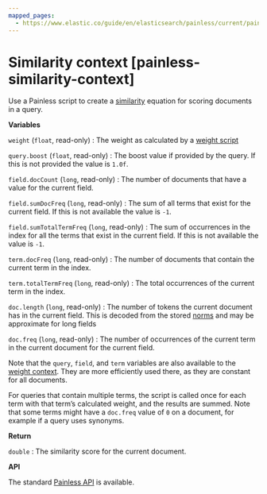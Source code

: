 ```yaml
---
mapped_pages:
  - https://www.elastic.co/guide/en/elasticsearch/painless/current/painless-similarity-context.html
---
```


# Similarity context [painless-similarity-context]

Use a Painless script to create a [similarity](/reference/elasticsearch/index-settings/similarity.md) equation for scoring documents in a query.

**Variables**

`weight` (`float`, read-only)
:   The weight as calculated by a [weight script](/reference/scripting-languages/painless/painless-weight-context.md)

`query.boost` (`float`, read-only)
:   The boost value if provided by the query. If this is not provided the value is `1.0f`.

`field.docCount` (`long`, read-only)
:   The number of documents that have a value for the current field.

`field.sumDocFreq` (`long`, read-only)
:   The sum of all terms that exist for the current field. If this is not available the value is `-1`.

`field.sumTotalTermFreq` (`long`, read-only)
:   The sum of occurrences in the index for all the terms that exist in the current field. If this is not available the value is `-1`.

`term.docFreq` (`long`, read-only)
:   The number of documents that contain the current term in the index.

`term.totalTermFreq` (`long`, read-only)
:   The total occurrences of the current term in the index.

`doc.length` (`long`, read-only)
:   The number of tokens the current document has in the current field. This is decoded from the stored [norms](/reference/elasticsearch/mapping-reference/norms.md) and may be approximate for long fields

`doc.freq` (`long`, read-only)
:   The number of occurrences of the current term in the current document for the current field.

Note that the `query`, `field`, and `term` variables are also available to the [weight context](/reference/scripting-languages/painless/painless-weight-context.md). They are more efficiently used there, as they are constant for all documents.

For queries that contain multiple terms, the script is called once for each term with that term’s calculated weight, and the results are summed. Note that some terms might have a `doc.freq` value of `0` on a document, for example if a query uses synonyms.

**Return**

`double`
:   The similarity score for the current document.

**API**

The standard [Painless API](https://www.elastic.co/guide/en/elasticsearch/painless/current/painless-api-reference-shared.html) is available.


